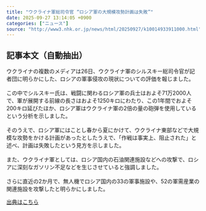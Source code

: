 ```yaml
---
title: "ウクライナ軍総司令官 “ロシア軍の大規模攻勢計画は失敗”"
date: 2025-09-27 13:14:05 +0900
categories: ["ニュース"]
source: "http://www3.nhk.or.jp/news/html/20250927/k10014933911000.html"
---
```


## 記事本文（自動抽出）
<div><div class="body-text">
										<p>ウクライナの複数のメディアは26日、ウクライナ軍のシルスキー総司令官が記者団に明らかにした、ロシアの軍事侵攻の現状についての評価を報じました。<br><br>この中でシルスキー氏は、戦闘に関わるロシア軍の兵士はおよそ71万2000人で、軍が展開する前線の長さはおよそ1250キロにわたり、この1年間でおよそ200キロ延びたほか、ロシア軍はウクライナ軍の2倍の量の砲弾を使用しているという分析を示しました。<br><br>そのうえで、ロシア軍にはことし春から夏にかけて、ウクライナ東部などで大規模な攻勢をかける計画があったとしたうえで、「作戦は事実上、阻止された」と述べ、計画は失敗したという見方を示しました。<br><br>また、ウクライナ軍としては、ロシア国内の石油関連施設などへの攻撃で、ロシアに深刻なガソリン不足などを生じさせていると強調しました。<br><br>さらに直近の2か月で、無人機でロシア国内の33の軍事施設や、52の軍需産業の関連施設を攻撃したと明らかにしました。</p>
								</div>
							</div>

[出典はこちら](http://www3.nhk.or.jp/news/html/20250927/k10014933911000.html)

